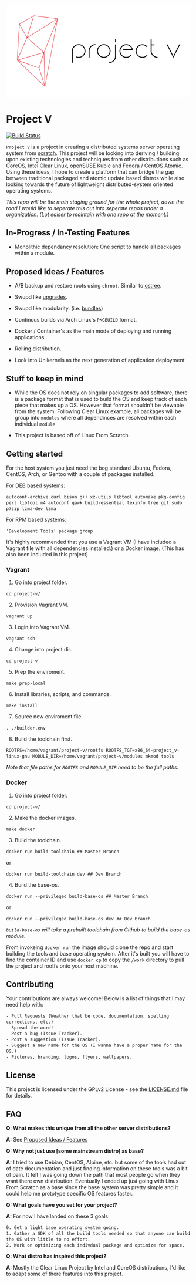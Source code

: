 <p align="center">
  <img alt="Project V Logo" src="https://raw.githubusercontent.com/junland/miniature-journey/master/images/logo_transparent_github.png" />
</p>

# Project V 
[![Build Status](https://dev.azure.com/junlandfoss/Github/_apis/build/status/junland.project-v?branchName=master)](https://dev.azure.com/junlandfoss/Github/_build/latest?definitionId=5&branchName=master)

`Project V` is a project in creating a distributed systems server operating system from [scratch](http://www.linuxfromscratch.org/). This project will be looking into deriving / building upon existing technologies and techniques from other distributions such as CoreOS, Intel Clear Linux, openSUSE Kubic and Fedora / CentOS Atomic. Using these ideas, I hope to create a platform that can bridge the gap between traditional packaged and atomic update based distros while also looking towards the future of lightweight distributed-system oriented operating systems.

_This repo will be the main staging ground for the whole project, down the road I would like to seperate this out into seperate repos under a organization. (Lot eaiser to maintain with one repo at the moment.)_

## In-Progress / In-Testing Features

* Monolithic dependancy resolution: One script to handle all packages within a module.

## Proposed Ideas / Features

* A/B backup and restore roots using `chroot`. Similar to [ostree](https://ostree.readthedocs.io/en/latest/).

* Swupd like [upgrades](https://clearlinux.org/documentation/clear-linux/concepts/swupd-about#updating).

* Swupd like modularity. (i.e. [bundles](https://clearlinux.org/documentation/clear-linux/concepts/bundles-about))

* Continous builds via Arch Linux's `PKGBUILD` format.

* Docker / Container's as the main mode of deploying and running applications.

* Rolling distribution.

* Look into Unikernels as the next generation of application deployment.

## Stuff to keep in mind

* While the OS does not rely on singular packages to add software, there is a package format that is used to build the OS and keep track of each piece that makes up a OS. However that format shouldn't be viewable from the system. Following Clear Linux example, all packages will be group into `modules` where all dependinces are resolved within each individual `module`

* This project is based off of Linux From Scratch.

## Getting started

For the host system you just need the bog standard Ubuntu, Fedora, CentOS, Arch, or Gentoo with a couple of packages installed.

For DEB based systems:
```
autoconf-archive curl bison g++ xz-utils libtool automake pkg-config perl libtool m4 autoconf gawk build-essential texinfo tree git sudo p7zip lzma-dev lzma
```

For RPM based systems:
```
'Development Tools' package group
```

It's highly recommended that you use a Vagrant VM (I have included a Vagrant file with all dependencies installed.) or a Docker image. (This has also been included in this project)

### Vagrant
1. Go into project folder.
```
cd project-v/
```
2. Provision Vagrant VM.
```
vagrant up
```
3. Login into Vagrant VM.
```
vagrant ssh
```
4. Change into project dir.
```
cd project-v
```
5. Prep the enviroment.
```
make prep-local
```
6. Install libraries, scripts, and commands.
```
make install
```
7. Source new enviroment file.
```
. ./builder.env
```

8. Build the toolchain first.
```
ROOTFS=/home/vagrant/project-v/rootfs ROOTFS_TGT=x86_64-project_v-linux-gnu MODULE_DIR=/home/vagrant/project-v/modules mkmod tools
```

_Note that file paths for `ROOTFS` and `MODULE_DIR` need to be the full paths._


### Docker
1. Go into project folder.
```
cd project-v/
```
2. Make the docker images.
```
make docker
```
3. Build the toolchain.
```
docker run build-toolchain ## Master Branch
```
or
```
docker run build-toolchain dev ## Dev Branch
```
4. Build the base-os. 
```
docker run --privileged build-base-os ## Master Branch
```
or
```
docker run --privileged build-base-os dev ## Dev Branch
```

_`build-base-os` will take a prebuilt toolchain from Github to build the base-os module._

From invokeing `docker run` the image should clone the repo and start building the tools and base operating system. After it's built you will have to find the container ID and use `docker cp` to copy the `/work` directory to pull the project and rootfs onto your host machine.

## Contributing

Your contributions are always welcome! Below is a list of things that I may need help with:

```
- Pull Requests (Weather that be code, documentation, spelling corrections, etc.)
- Spread the word!
- Post a bug (Issue Tracker).
- Post a suggestion (Issue Tracker).
- Suggest a new name for the OS (I wanna have a proper name for the OS.)
- Pictures, branding, logos, flyers, wallpapers.
```

## License

This project is licensed under the GPLv2 License - see the [LICENSE.md](LICENSE.md) file for details.

## FAQ
**Q: What makes this unique from all the other server distributions?**

**A:** See [Proposed Ideas / Features](https://github.com/junland/project-v#proposed-ideas--features)

**Q: Why not just use [some mainstream distro] as base?**

**A:** I tried to use Debian, CentOS, Alpine, etc. but some of the tools had out of date documentation and just finding information on these tools was a bit of pain. It felt I was going down the path that most people go when they want there own distribution. Eventually I ended up just going with Linux From Scratch as a base since the base system was pretty simple and it could help me prototype specific OS features faster.

**Q: What goals have you set for your project?**

**A:** For now I have landed on these 3 goals:
```
0. Get a light base operating system going.
1. Gather a SDK of all the build tools needed so that anyone can build the OS with little to no effort.
2. Work on optimizing each indivdual package and optimize for space.
```

**Q: What distro has inspired this project?**

**A:** Mostly the Clear Linux Project by Intel and CoreOS distributions, I'd like to adapt some of there features into this project.
